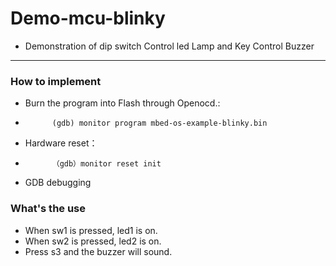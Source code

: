 # Demo-mcu-blinky

- Demonstration of dip switch Control led Lamp and Key Control Buzzer

***

### How to implement
- Burn the program into Flash through Openocd.:
-			(gdb) monitor program mbed-os-example-blinky.bin
- Hardware reset：
-			（gdb）monitor reset init
- GDB debugging

### What's the use
- When sw1 is pressed, led1 is on. 
- When sw2 is pressed, led2 is on.
- Press s3 and the buzzer will sound.

